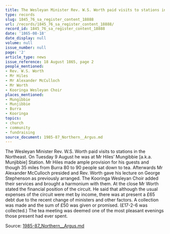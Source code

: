 ```yaml
---
title: The Wesleyan Minister Rev. W.S. Worth paid visits to stations in the Northeast.
type: records
slug: 1845_76_sa_register_content_18888
url: /records/1845_76_sa_register_content_18888/
record_id: 1845_76_sa_register_content_18888
date: '1865-08-18'
date_display: null
volume: null
issue_number: null
page: '2'
article_type: news
issue_reference: 18 August 1865, page 2
people_mentioned:
- Rev. W.S. Worth
- Mr Hiles
- Mr Alexander McCulloch
- Mr Worth
- Kooringa Wesleyan Choir
places_mentioned:
- Mungibbie
- Munjibbie
- Burra
- Kooringa
topics:
- church
- community
- fundraising
source_document: 1985-87_Northern__Argus.md
---
```


The Wesleyan Minister Rev. W.S. Worth paid visits to stations in the Northeast.  On Tuesday 9 August he was at Mr Hiles’ Mungibbie [a.k.a. Munjibbie] Station.  Mr Hiles made ample provision for his guests and though 35 miles from Burra 80 to 90 people sat down to tea.  Afterwards Mr Alexander McCulloch presided and Rev. Worth gave his lecture on George Stephenson as previously arranged.  The Kooringa Wesleyan Choir added their services and brought a harmonium with them.  At the close Mr Worth stated the financial position of the circuit.  He said that although the usual expenses of the circuit were met by income, there was at present a £65 debt due to the recent change of ministers and other factors.  A collection was made and the sum of £50 was given or promised.  (£17-2-6 was collected.)  The tea meeting was deemed one of the most pleasant evenings those present had ever spent.

Source: [1985-87_Northern__Argus.md](/downloads/markdown/1985-87_Northern__Argus.md)
